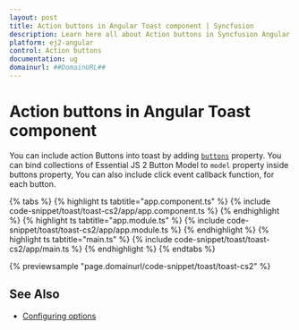 ```yaml
---
layout: post
title: Action buttons in Angular Toast component | Syncfusion
description: Learn here all about Action buttons in Syncfusion Angular Toast component of Syncfusion Essential JS 2 and more.
platform: ej2-angular
control: Action buttons 
documentation: ug
domainurl: ##DomainURL##
---
```


# Action buttons in Angular Toast component

You can include action Buttons into toast by adding [`buttons`](https://ej2.syncfusion.com/angular/documentation/api/toast#buttons) property. You can bind collections of Essential JS 2 Button Model to `model` property inside buttons property, You can also include click event callback function, for each button.

{% tabs %}
{% highlight ts tabtitle="app.component.ts" %}
{% include code-snippet/toast/toast-cs2/app/app.component.ts %}
{% endhighlight %}
{% highlight ts tabtitle="app.module.ts" %}
{% include code-snippet/toast/toast-cs2/app/app.module.ts %}
{% endhighlight %}
{% highlight ts tabtitle="main.ts" %}
{% include code-snippet/toast/toast-cs2/app/main.ts %}
{% endhighlight %}
{% endtabs %}
  
{% previewsample "page.domainurl/code-snippet/toast/toast-cs2" %}

## See Also

* [Configuring options](./config/)